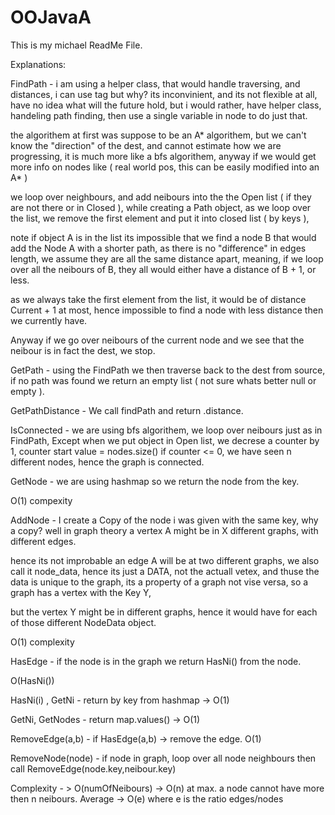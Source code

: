 # OOJavaA

This is my michael ReadMe File.

Explanations:

FindPath - i am using a helper class, that would handle traversing, and distances,
i can use tag but why? its inconvinient, and its not flexible at all, have no idea what will the future hold, but i would rather, have helper class,
handeling path finding, then use a single variable in node to do just that.

the algorithem at first was suppose to be an A* algorithem, but we can't know the "direction" of the dest, and cannot estimate how we are progressing,
it is much more like a bfs algorithem, anyway if we would get more info on nodes like ( real world pos, this can be easily modified into an A* )

we loop over neighbours, and add neibours into the the Open list ( if they are not there or in Closed ), while creating a Path object,
as we loop over the list, we remove the first element and put it into closed list ( by keys ),

note if object A is in the list its impossible that we find a node B that would add the Node A with a shorter path,
as there is no "difference" in edges length, we assume they are all the same distance apart, meaning, if we loop over all the neibours of B,
they all would either have a distance of B + 1, or less.

as we always take the first element from the list, it would be of distance Current + 1 at most, hence impossible to find a node with less distance then we currently have.

Anyway if we go over neibours of the current node and we see that the neibour is in fact the dest, we stop.

GetPath - 
using the FindPath we then traverse back to the dest from source, if no path was found we return an empty list ( not sure whats better null or empty ).

GetPathDistance -
We call findPath and return .distance.

IsConnected - 
we are using bfs algorithem, we loop over neibours just as in FindPath,
Except when we put object in Open list, we decrese a counter by 1, counter start value = nodes.size() if counter <= 0, we have seen n different nodes,
hence the graph is connected.


GetNode -
we are using hashmap so we return the node from the key.

O(1) compexity

AddNode -
I create a Copy of the node i was given with the same key,  why a copy?
well in graph theory a vertex A might be in X different graphs, with different edges.

hence its not improbable an edge A will be at two different graphs,
we also call it node_data, hence its just a DATA, not the actuall vetex, and thuse the data is unique to the graph, its a property of a graph not vise versa,
so a graph has a vertex with the Key Y,

but the vertex Y might be in different graphs, hence it would have for each of those different NodeData object.

O(1) complexity

HasEdge -
if the node is in the graph we return HasNi() from the node.

O(HasNi())

HasNi(i) , GetNi -
return by key from hashmap -> O(1)


GetNi, GetNodes -
return map.values() -> O(1)

RemoveEdge(a,b) -
if HasEdge(a,b) -> remove the edge.
O(1)

RemoveNode(node) -
if node in graph,
loop over all node neighbours 
then call
RemoveEdge(node.key,neibour.key)

Complexity - > O(numOfNeibours) -> O(n) at max. a node cannot have more then n neibours. 
Average -> O(e) where e is the ratio edges/nodes
